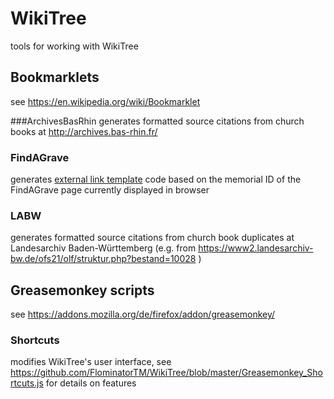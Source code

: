 # WikiTree
tools for working with WikiTree

## Bookmarklets
see https://en.wikipedia.org/wiki/Bookmarklet

###ArchivesBasRhin
generates formatted source citations from church books at http://archives.bas-rhin.fr/

### FindAGrave
generates [external link template](https://www.wikitree.com/wiki/Template:FindAGrave) code based on the memorial ID of the FindAGrave page currently displayed in browser

### LABW
generates formatted source citations from church book duplicates at Landesarchiv Baden-Württemberg (e.g. from https://www2.landesarchiv-bw.de/ofs21/olf/struktur.php?bestand=10028 )

## Greasemonkey scripts
see https://addons.mozilla.org/de/firefox/addon/greasemonkey/
### Shortcuts
modifies WikiTree's user interface, see https://github.com/FlominatorTM/WikiTree/blob/master/Greasemonkey_Shortcuts.js for details on features
